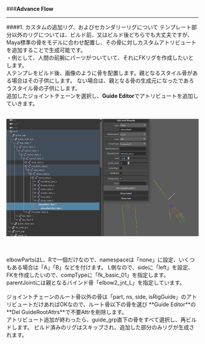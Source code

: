 ###**Advance Flow**
___

####1. カスタムの追加リグ、およびセカンダリーリグについて
テンプレート部分以外のリグについては、ビルド前、又はビルド後どちらでも大丈夫ですが、
Maya標準の骨をモデルに合わせ配置し、その骨に対しカスタムアトリビュートを追加することで生成可能です。
<br>
・例として、人間の前腕にパーツがついていて、それにFKリグを作成したいとします。
<br>
人テンプレをビルド後、画像のように骨を配置します。親となるスタイル骨がある場合はその子供にします。
ない場合は、親となる骨の生成元になったであろうスタイル骨の子供にします。
<br>
追加したジョイントチェーンを選択し、**Guide Editor**でアトリビュートを追加していきます。
<br>
<br>


![](imgs/advance_guide_edit1.png)


<br>
<br>
elbowPartsはL、Rで一個だけなので、namespaceは「none」に設定、いくつもある場合は「A」「B」などを付けます。
L側なので、sideに「left」を設定、
FKを作成したいので、compTypeに「fk_basic_01」を指定します。
parentJointには親となるバインド骨「elbow2_jnt_L」を指定しています。
<br>
<br>
ジョイントチェーンのルート骨以外の骨は「part, ns, side, isRigGuide」のアトリビュートだけあればOKなので、ルート骨以下の骨を選び
**Guide Editor**の**Del GuideRootAttrs**で不要Attrを削除します。
<br>
アトリビュート追加が終わったら、guide_grp直下の骨をすべて選択し、再ビルドします。
ビルド済みのリグはスキップされ、追加した部分のみリグが生成されます。




